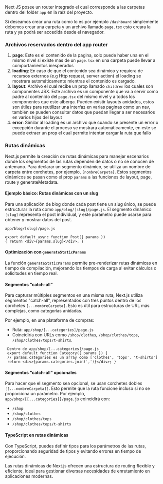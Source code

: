 
Next JS posee un router integrado el cual corresponde a las carpetas dentro del folder `app` en la raíz del proyecto.

Si deseamos crear una ruta como lo es por ejemplo `/dashboard` simplemente debemos crear una carpeta y un archivo llamado `page.tsx` esto creara la ruta y ya podrá ser accedida desde el navegador.

### Archivos reservados dentro del app router

1. **page**: Este es el contenido de la pagina, solo puede haber una en el mismo nivel si existe mas de un `page.tsx` en una carpeta puede llevar a comportamientos inesperados
2. **loading**: En caso de que el contenido sea dinámico y requiera de recursos externos (e.g Http request, server action) el loading se mostrara automáticamente mientras el contenido es cargado.
3. **layout**: Archivo el cual recibe un prop llamado `children` los cuales son componentes JSX. Este archivo es un componente que va a servir como padre al contenido del `page.tsx` del mismo nivel y a todos los componentes que este alberga. Pueden existir layouts anidados, estos son útiles para reutilizar una interfaz en varias paginas como un nav, también se pueden consultar datos que puedan llegar a ser necesarios en varios hijos del layout
4. **error**: Similar al loading es un archivo que cuando se presente un error o excepción durante el proceso se mostrara automáticamente, en este se puede  extraer un prop el cual permite intentar cargar la ruta que fallo

### Rutas dinámicas

Next.js permite la creación de rutas dinámicas para manejar escenarios donde los segmentos de las rutas dependen de datos o no se conocen de antemano. Para declarar un segmento dinámico, se utiliza un nombre de carpeta entre corchetes, por ejemplo, `[nombreCarpeta]`. Estos segmentos dinámicos se pasan como el prop `params` a las funciones de layout, page, route y generateMetadata.

#### Ejemplo básico: Rutas dinámicas con un slug

Para una aplicación de blog donde cada post tiene un slug único, se puede estructurar la ruta como `app/blog/[slug]/page.js`. El segmento dinámico `[slug]` representa el post individual, y este parámetro puede usarse para obtener y mostrar datos del post.

```tsx
app/blog/[slug]/page.js 

export default async function Post({ params }) 
{ return <div>{params.slug}</div>; }
```

#### Optimización con `generateStaticParams`

La función `generateStaticParams` permite pre-renderizar rutas dinámicas en tiempo de compilación, mejorando los tiempos de carga al evitar cálculos o solicitudes en tiempo real.

#### Segmentos "catch-all"

Para capturar múltiples segmentos en una misma ruta, Next.js utiliza segmentos "catch-all", representados con tres puntos dentro de los corchetes `[...nombreCarpeta]`. Esto es útil para estructuras de URL más complejas, como categorías anidadas.

Por ejemplo, en una plataforma de compras:

- Ruta: `app/shop/[...categories]/page.js`
- Coincidiría con URLs como `/shop/clothes`, `/shop/clothes/tops`, `/shop/clothes/tops/t-shirts`.

```tsx
 Dentro de app/shop/[...categories]/page.js 
 export default function Category({ params }) {   
 // params.categories es un array como ['clothes', 'tops', 't-shirts']   
 return <div>{params.categories.join(',')}</div>; }
```
#### Segmentos "catch-all" opcionales

Para hacer que el segmento sea opcional, se usan corchetes dobles `[[...nombreCarpeta]]`. Esto permite que la ruta funcione incluso si no se proporciona un parámetro. Por ejemplo, `app/shop/[[...categories]]/page.js` coincidirá con:

- `/shop`
- `/shop/clothes`
- `/shop/clothes/tops`
- `/shop/clothes/tops/t-shirts`

#### TypeScript en rutas dinámicas

Con TypeScript, puedes definir tipos para los parámetros de las rutas, proporcionando seguridad de tipos y evitando errores en tiempo de ejecución.

Las rutas dinámicas de Next.js ofrecen una estructura de routing flexible y eficiente, ideal para gestionar diversas necesidades de enrutamiento en aplicaciones modernas.